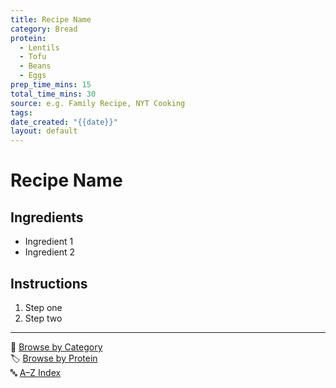 ```yaml
---
title: Recipe Name
category: Bread
protein:
  - Lentils
  - Tofu
  - Beans
  - Eggs
prep_time_mins: 15
total_time_mins: 30
source: e.g. Family Recipe, NYT Cooking
tags: 
date_created: "{{date}}"
layout: default
---
```


# Recipe Name

## Ingredients

- Ingredient 1
- Ingredient 2

## Instructions

1. Step one
2. Step two


---

📁 [Browse by Category](../indexes/categories.md)  
🏷️ [Browse by Protein](../indexes/protein.md)  
🔤 [A–Z Index](../indexes/alphabet.md)
